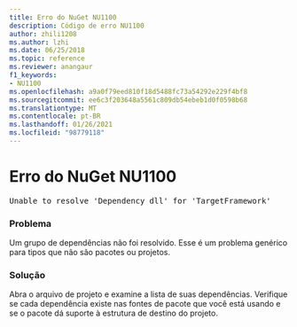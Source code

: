 ```yaml
---
title: Erro do NuGet NU1100
description: Código de erro NU1100
author: zhili1208
ms.author: lzhi
ms.date: 06/25/2018
ms.topic: reference
ms.reviewer: anangaur
f1_keywords:
- NU1100
ms.openlocfilehash: a9a0f79eed810f18d5488fc73a54292e229f4bf8
ms.sourcegitcommit: ee6c3f203648a5561c809db54ebeb1d0f0598b68
ms.translationtype: MT
ms.contentlocale: pt-BR
ms.lasthandoff: 01/26/2021
ms.locfileid: "98779118"
---
```

# <a name="nuget-error-nu1100"></a>Erro do NuGet NU1100

<pre>Unable to resolve 'Dependency dll' for 'TargetFramework'</pre>

### <a name="issue"></a>Problema
Um grupo de dependências não foi resolvido. Esse é um problema genérico para tipos que não são pacotes ou projetos.

### <a name="solution"></a>Solução
Abra o arquivo de projeto e examine a lista de suas dependências. Verifique se cada dependência existe nas fontes de pacote que você está usando e se o pacote dá suporte à estrutura de destino do projeto.